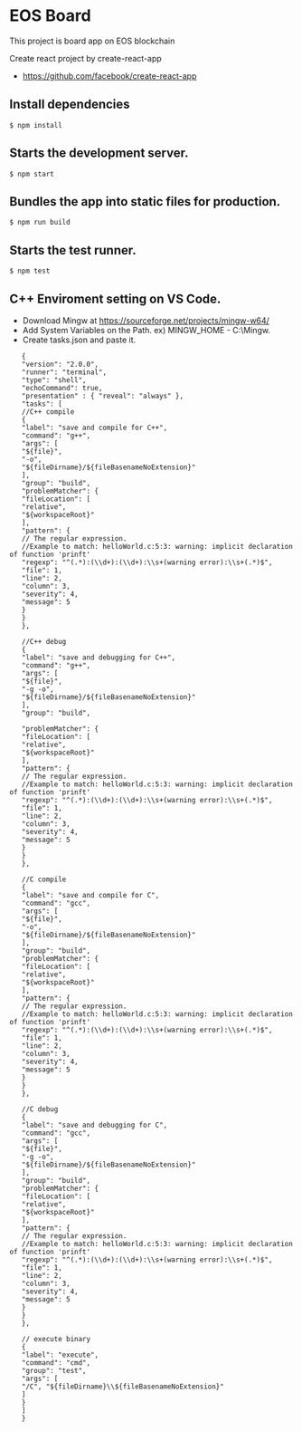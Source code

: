 # EOS Board
This project is board app on EOS blockchain

Create react project by create-react-app
- https://github.com/facebook/create-react-app

## Install dependencies
```
$ npm install
```

## Starts the development server.
```
$ npm start
```

## Bundles the app into static files for production.
```
$ npm run build
```

## Starts the test runner.
```
$ npm test
```
## C++ Enviroment setting on VS Code.
- Download Mingw at https://sourceforge.net/projects/mingw-w64/
- Add System Variables on the Path. ex) MINGW_HOME - C:\Mingw.
- Create tasks.json and paste it.
```
   {
   "version": "2.0.0",
   "runner": "terminal",
   "type": "shell",
   "echoCommand": true,
   "presentation" : { "reveal": "always" },
   "tasks": [
   //C++ compile
   {
   "label": "save and compile for C++",
   "command": "g++",
   "args": [
   "${file}",
   "-o",
   "${fileDirname}/${fileBasenameNoExtension}"
   ],
   "group": "build",
   "problemMatcher": {
   "fileLocation": [
   "relative",
   "${workspaceRoot}"
   ],
   "pattern": {
   // The regular expression.
   //Example to match: helloWorld.c:5:3: warning: implicit declaration of function 'prinft'
   "regexp": "^(.*):(\\d+):(\\d+):\\s+(warning error):\\s+(.*)$",
   "file": 1,
   "line": 2,
   "column": 3,
   "severity": 4,
   "message": 5
   }
   }
   },

   //C++ debug
   {
   "label": "save and debugging for C++",
   "command": "g++",
   "args": [
   "${file}",
   "-g -o",
   "${fileDirname}/${fileBasenameNoExtension}"
   ],
   "group": "build",

   "problemMatcher": {
   "fileLocation": [
   "relative",
   "${workspaceRoot}"
   ],
   "pattern": {
   // The regular expression.
   //Example to match: helloWorld.c:5:3: warning: implicit declaration of function 'prinft'
   "regexp": "^(.*):(\\d+):(\\d+):\\s+(warning error):\\s+(.*)$",
   "file": 1,
   "line": 2,
   "column": 3,
   "severity": 4,
   "message": 5
   }
   }
   },

   //C compile
   {
   "label": "save and compile for C",
   "command": "gcc",
   "args": [
   "${file}",
   "-o",
   "${fileDirname}/${fileBasenameNoExtension}"
   ],
   "group": "build",
   "problemMatcher": {
   "fileLocation": [
   "relative",
   "${workspaceRoot}"
   ],
   "pattern": {
   // The regular expression.
   //Example to match: helloWorld.c:5:3: warning: implicit declaration of function 'prinft'
   "regexp": "^(.*):(\\d+):(\\d+):\\s+(warning error):\\s+(.*)$",
   "file": 1,
   "line": 2,
   "column": 3,
   "severity": 4,
   "message": 5
   }
   }
   },

   //C debug
   {
   "label": "save and debugging for C",
   "command": "gcc",
   "args": [
   "${file}",
   "-g -o",
   "${fileDirname}/${fileBasenameNoExtension}"
   ],
   "group": "build",
   "problemMatcher": {
   "fileLocation": [
   "relative",
   "${workspaceRoot}"
   ],
   "pattern": {
   // The regular expression.
   //Example to match: helloWorld.c:5:3: warning: implicit declaration of function 'prinft'
   "regexp": "^(.*):(\\d+):(\\d+):\\s+(warning error):\\s+(.*)$",
   "file": 1,
   "line": 2,
   "column": 3,
   "severity": 4,
   "message": 5
   }
   }
   },

   // execute binary
   {
   "label": "execute",
   "command": "cmd",
   "group": "test",
   "args": [
   "/C", "${fileDirname}\\${fileBasenameNoExtension}"
   ]
   }
   ]
   }
```
